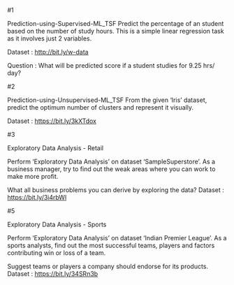 #1

Prediction-using-Supervised-ML_TSF
Predict the percentage of an student based on the number of study hours. This is a simple linear regression task as it involves just 2 variables.

Dataset : http://bit.ly/w-data

Question : What will be predicted score if a student studies for 9.25 hrs/ day?

#2

Prediction-using-Unsupervised-ML_TSF
From the given ‘Iris’ dataset, predict the optimum number of clusters and represent it visually.

Dataset : https://bit.ly/3kXTdox

#3

Exploratory Data Analysis - Retail

Perform ‘Exploratory Data Analysis’ on dataset ‘SampleSuperstore’.
As a business manager, try to find out the weak areas where you can work to make more profit.

What all business problems you can derive by exploring the data?
Dataset : https://bit.ly/3i4rbWl

#5

Exploratory Data Analysis - Sports

Perform ‘Exploratory Data Analysis’ on dataset ‘Indian Premier League’.
As a sports analysts, find out the most successful teams, players and factors contributing win or loss of a team.

Suggest teams or players a company should endorse for its products.
Dataset : https://bit.ly/34SRn3b
